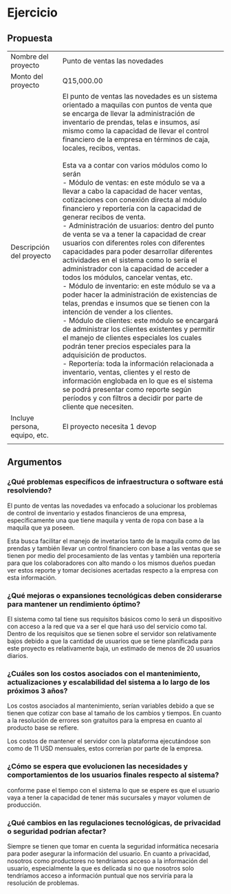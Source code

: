 # Ejercicio
## Propuesta

|                               |                                                                                                                                                                                                                                                                                                                                                                                                                                                                                                                                                                                                                                                                                                                                                                                                                                                                                                                                                                                                                                                                                                                                                                                                                                                                                                                                                                                                                                                                                                                                                                    |
| ----------------------------- | ------------------------------------------------------------------------------------------------------------------------------------------------------------------------------------------------------------------------------------------------------------------------------------------------------------------------------------------------------------------------------------------------------------------------------------------------------------------------------------------------------------------------------------------------------------------------------------------------------------------------------------------------------------------------------------------------------------------------------------------------------------------------------------------------------------------------------------------------------------------------------------------------------------------------------------------------------------------------------------------------------------------------------------------------------------------------------------------------------------------------------------------------------------------------------------------------------------------------------------------------------------------------------------------------------------------------------------------------------------------------------------------------------------------------------------------------------------------------------------------------------------------------------------------------------------------ |
| Nombre del proyecto           | Punto de ventas las novedades                                                                                                                                                                                                                                                                                                                                                                                                                                                                                                                                                                                                                                                                                                                                                                                                                                                                                                                                                                                                                                                                                                                                                                                                                                                                                                                                                                                                                                                                                                                                      |
| Monto del proyecto            | Q15,000.00                                                                                                                                                                                                                                                                                                                                                                                                                                                                                                                                                                                                                                                                                                                                                                                                                                                                                                                                                                                                                                                                                                                                                                                                                                                                                                                                                                                                                                                                                                                                                         |
| Descripción del proyecto      | El punto de ventas las novedades es un sistema orientado a maquilas con puntos de venta que se encarga de llevar la administración de inventario de prendas, telas e insumos, así mismo como la capacidad de llevar el control financiero de la empresa en términos de caja, locales, recibos, ventas.<br><br>Esta va a contar con varios módulos como lo serán<br>- Módulo de ventas: en este módulo se va a llevar a cabo la capacidad de hacer ventas, cotizaciones con conexión directa al módulo financiero y reportería con la capacidad de generar recibos de venta.<br>- Administración de usuarios: dentro del punto de venta se va a tener la capacidad de crear usuarios con diferentes roles con diferentes capacidades para poder desarrollar diferentes actividades en el sistema como lo sería el administrador con la capacidad de acceder a todos los módulos, cancelar ventas, etc.<br>- Módulo de inventario: en este módulo se va a poder hacer la administración de existencias de telas, prendas e insumos que se tienen con la intención de vender a los clientes.<br>- Módulo de clientes: este módulo se encargará de administrar los clientes existentes y permitir el manejo de clientes especiales los cuales podrán tener precios especiales para la adquisición de productos.<br>- Reportería: toda la información relacionada a inventario, ventas, clientes y el resto de información englobada en lo que es el sistema se podrá presentar como reporte según períodos y con filtros a decidir por parte de cliente que necesiten. |
| Incluye persona, equipo, etc. | El proyecto necesita 1 devop                                                                                                                                                                                                                                                                                                                                                                                                                                                                                                                                                                                                                                                                                                                                                                                                                                                                                                                                                                                                                                                                                                                                                                                                                                                                                                                                                                                                                                                                                                                                       |
|                               |                                                                                                                                                                                                                                                                                                                                                                                                                                                                                                                                                                                                                                                                                                                                                                                                                                                                                                                                                                                                                                                                                                                                                                                                                                                                                                                                                                                                                                                                                                                                                                    |

## Argumentos
### ¿Qué problemas específicos de infraestructura o software está resolviendo?
El punto de ventas las novedades va enfocado a solucionar los problemas de control de inventario y estados financieros de una empresa, específicamente una que tiene maquila y venta de ropa con base a la maquila que ya poseen.

Esta busca facilitar el manejo de invetarios tanto de la maquila como de las prendas y también llevar un control financiero con base a las ventas que se tienen por medio del procesamiento de las ventas y también una reportería para que los colaboradores con alto mando o los mismos dueños puedan ver estos reporte y tomar decisiones acertadas respecto a la empresa con esta información.
### ¿Qué mejoras o expansiones tecnológicas deben considerarse para mantener un rendimiento óptimo?
El sistema como tal tiene sus requisitos básicos como lo será un dispositivo con acceso a la red que va a ser el que hará uso del servicio como tal. Dentro de los requisitos que se tienen sobre el servidor son relativamente bajos debido a que la cantidad de usuarios que se tiene planificada para este proyecto es relativamente baja, un estimado de menos de 20 usuarios diarios.
### ¿Cuáles son los costos asociados con el mantenimiento, actualizaciones y escalabilidad del sistema a lo largo de los próximos 3 años?
Los costos asociados al mantenimiento, serían variables debido a que se tienen que cotizar con base al tamaño de los cambios y tiempos. En cuanto a la resolución de errores son gratuitos para la empresa en cuanto al producto base se refiere.

Los costos de mantener el servidor con la plataforma ejecutándose son como de 11 USD mensuales, estos correrían por parte de la empresa.
### ¿Cómo se espera que evolucionen las necesidades y comportamientos de los usuarios finales respecto al sistema?
conforme pase el tiempo con el sistema lo que se espere es que el usuario vaya a tener la capacidad de tener más sucursales y mayor volumen de producción.
### ¿Qué cambios en las regulaciones tecnológicas, de privacidad o seguridad podrían afectar?
Siempre se tienen que tomar en cuenta la seguridad informática necesaria para poder asegurar la información del usuario. En cuanto a privacidad, nosotros como productores no tendríamos acceso a la información del usuario, especialmente la que es delicada si no que nosotros solo tendríamos acceso a información puntual que nos serviría para la resolución de problemas.
